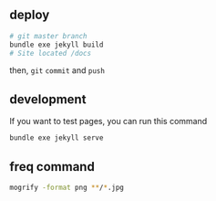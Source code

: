 
## deploy

```bash
# git master branch
bundle exe jekyll build
# Site located /docs
```

then, `git` `commit` and `push`

## development

If you want to test pages, you can run this command

```bash
bundle exe jekyll serve
```


## freq command

```bash
mogrify -format png **/*.jpg
```
